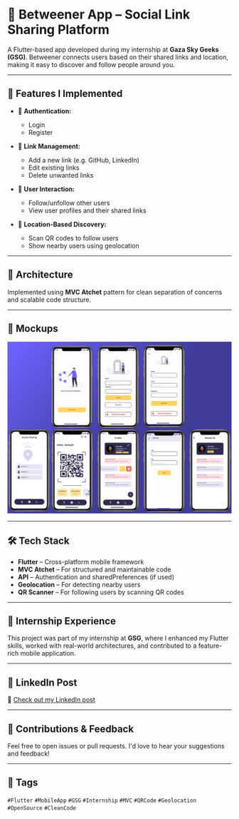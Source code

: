 # 📲 Betweener App – Social Link Sharing Platform

A Flutter-based app developed during my internship at **Gaza Sky Geeks (GSG)**. Betweener connects users based on their shared links and location, making it easy to discover and follow people around you.

---

## 🔧 Features I Implemented

- 🔐 **Authentication:**
  - Login
  - Register

- 🔗 **Link Management:**
  - Add a new link (e.g. GitHub, LinkedIn)
  - Edit existing links
  - Delete unwanted links

- 👥 **User Interaction:**
  - Follow/unfollow other users
  - View user profiles and their shared links

- 📍 **Location-Based Discovery:**
  - Scan QR codes to follow users
  - Show nearby users using geolocation

---

## 🧩 Architecture

Implemented using **MVC Atchet** pattern for clean separation of concerns and scalable code structure.

---

## 📸 Mockups

![App Mockup](betweener_app.jfif) <!-- Replace this with your actual mockup file -->

---

## 🛠 Tech Stack

- **Flutter** – Cross-platform mobile framework
- **MVC Atchet** – For structured and maintainable code
- **API** – Authentication and sharedPreferences (if used)
- **Geolocation** – For detecting nearby users
- **QR Scanner** – For following users by scanning QR codes

---

## 🌟 Internship Experience

This project was part of my internship at **GSG**, where I enhanced my Flutter skills, worked with real-world architectures, and contributed to a feature-rich mobile application.

---

## 📎 LinkedIn Post

🔗 [Check out my LinkedIn post](https://www.linkedin.com/feed/update/urn:li:activity:7327654528042860546/)


---

## 🤝 Contributions & Feedback

Feel free to open issues or pull requests. I'd love to hear your suggestions and feedback!

---

## 📌 Tags

`#Flutter` `#MobileApp` `#GSG` `#Internship` `#MVC` `#QRCode` `#Geolocation` `#OpenSource` `#CleanCode`
